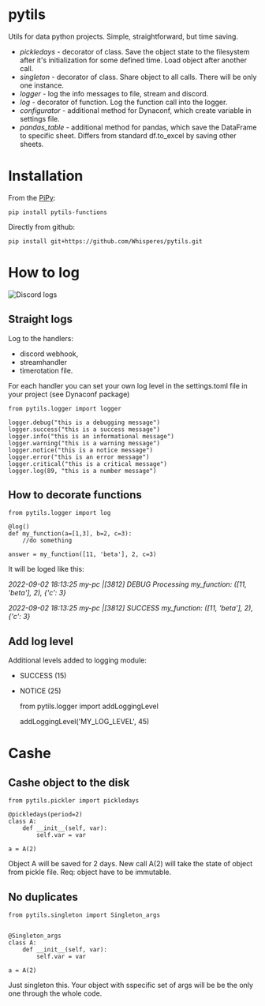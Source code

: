 # pytils
Utils for data python projects. Simple, straightforward, but time saving.

- _pickledays_ - decorator of class. Save the object state to the filesystem after it's initialization for some defined time. Load object after another call.
- _singleton_ - decorator of class. Share object to all calls. There will be only one instance.
- _logger_ - log the info messages to file, stream and discord. 
- _log_ - decorator of function. Log the function call into the logger.
- _configurator_ - additional method for Dynaconf, which create variable in settings file.
- _pandas_table_ - additional method for pandas, which save the DataFrame to specific sheet. Differs from standard df.to_excel by saving other sheets.

# Installation
From the [PiPy](https://pypi.org/project/pytils-functions/):

    pip install pytils-functions

Directly from github:

    pip install git+https://github.com/Whisperes/pytils.git
    
# How to log 
![Discord logs](docs/imgs/pytils.png)
## Straight logs
Log to the handlers: 
* discord webhook, 
* streamhandler 
* timerotation file. 

For each handler you can set your own log level in the settings.toml file in your project (see Dynaconf package)


    from pytils.logger import logger

    logger.debug("this is a debugging message")
    logger.success("this is a success message")
    logger.info("this is an informational message")
    logger.warning("this is a warning message")
    logger.notice("this is a notice message")
    logger.error("this is an error message")
    logger.critical("this is a critical message")
    logger.log(89, "this is a number message")
    
## How to decorate functions
    from pytils.logger import log
    
    @log()
    def my_function(a=[1,3], b=2, c=3):
        //do something

    answer = my_function([11, 'beta'], 2, c=3)

It will be loged like this:

_2022-09-02 18:13:25 my-pc |[3812] DEBUG Processing my_function: ([11, 'beta'], 2), {'c': 3}_

_2022-09-02 18:13:25 my-pc |[3812] SUCCESS my_function: ([11, 'beta'], 2), {'c': 3}_

## Add log level 
Additional levels added to logging module:
* SUCCESS (15)
* NOTICE (25)


    from pytils.logger import addLoggingLevel
    
    addLoggingLevel('MY_LOG_LEVEL', 45)
    
# Cashe
## Cashe object to the disk
    from pytils.pickler import pickledays
    
    @pickledays(period=2)
    class A:
        def __init__(self, var):
            self.var = var
    
    a = A(2)
    
Object A will be saved for 2 days. New call A(2) will take the state of object from pickle file. Req: object have to be immutable.

## No duplicates
    from pytils.singleton import Singleton_args
    
    
    @Singleton_args
    class A:
        def __init__(self, var):
            self.var = var
    
    a = A(2)
Just singleton this. Your object with sspecific set of args will be be the only one through the whole code.


